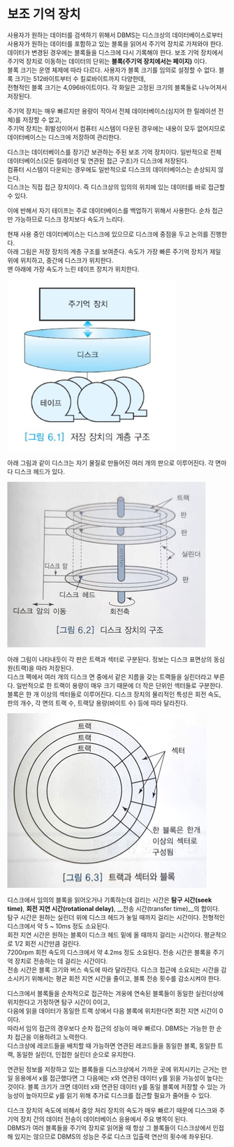 # 보조 기억 장치

사용자가 원하는 데이터를 검색하기 위해서 DBMS는 디스크상의 데이터베이스로부터 사용자가 원하는 데이터를 포함하고 있는 블록을 읽어서 주기억 장치로 가져와야 한다.  
데이터가 변경된 경우에는 블록들을 디스크에 다시 기록해야 한다. 보조 기억 장치에서 주기억 장치로 이동하는 데이터의 단위는 __블록(주기억 장치에서는 페이지)__ 이다.  
블록 크기는 운영 체제에 따라 다르다. 사용자가 블록 크기를 임의로 설정할 수 없다. 블록 크기는 512바이트부터 수 킬로바이트까지 다양한데,  
전형적인 블록 크기는 4,096바이트이다. 각 화일은 고정된 크기의 블록들로 나누어져서 저장된다.

주기억 장치는 매우 빠르지만 용량이 작아서 전체 데이터베이스(심지어 한 릴레이션 전체)를 저장할 수 없고,  
주기억 장치는 휘발성이어서 컴퓨터 시스템이 다운된 경우에는 내용이 모두 없어지므로 데이터베이스는 디스크에 저장하여 관리한다.

디스크는 데이터베이스를 장기간 보관하는 주된 보조 기억 장치이다. 일반적으로 전체 데이터베이스(모든 릴레이션 및 연관된 접근 구조)가 디스크에 저장된다.  
컴퓨터 시스템이 다운되는 경우에도 일반적으로 디스크의 데이터베이스는 손상되지 않는다.  
디스크는 직접 접근 장치이다. 즉 디스크상의 임의의 위치에 있는 데이터를 바로 접근할 수 있다.

이에 반해서 자기 테이프는 주로 데이터베이스를 백업하기 위해서 사용한다. 순차 접근만 가능하므로 디스크 장치보다 속도가 느리다.

현재 사용 중인 데이터베이스는 디스크에 있으므로 디스크에 중점을 두고 논의를 진행한다.  
아래 그림은 저장 장치의 계층 구조를 보여준다. 속도가 가장 빠른 주기억 장치가 제일 위에 위치하고, 중간에 디스크가 위치한다.  
맨 아래에 가장 속도가 느린 테이프 장치가 위치한다.

![](./image/6-1/ex1.jpg)

아래 그림과 같이 디스크는 자기 물질로 만들어진 여러 개의 판으로 이루어진다. 각 면마다 디스크 헤드가 있다.

![](./image/6-1/ex2.jpg)

아래 그림이 나타내듯이 각 판은 트랙과 섹터로 구분된다. 정보는 디스크 표면상의 동심원(트랙)을 따라 저장된다.  
디스크 팩에서 여러 개의 디스크 면 중에서 같은 지름을 갖는 트랙들을 실린더라고 부른다. 일반적으로 한 트랙이 용량이 매우 크기 때문에 더 작은 단위인 섹터들로 구분한다.  
블록은 한 개 이상의 섹터들로 이루어진다. 디스크 장치의 물리적인 특성은 회전 속도, 판의 개수, 각 면의 트랙 수, 트랙당 용량(바이트 수) 등에 따라 달라진다.

![](./image/6-1/ex3.jpg)

디스크에서 임의의 블록을 읽어오거나 기록하는데 걸리는 시간은 __탐구 시간(seek time)__, __회전 지연 시간(rotational delay)__, __전송 시간(transfer time)__의 합이다.  
탐구 시간은 원하는 실린더 위에 디스크 헤드가 놓일 때까지 걸리는 시간이다. 전형적인 디스크에서 약 5 ~ 10ms 정도 소요된다.  
회전 지연 시간은 원하는 블록이 디스크 헤드 밑에 올 때까지 걸리는 시간이다. 평균적으로 1/2 회전 시간만큼 걸린다.  
7200rpm 회전 속도의 디스크에서 약 4.2ms 정도 소요된다. 전송 시간은 블록을 주기억 장치로 전송하는 데 걸리는 시간이다.  
전송 시간은 블록 크기와 버스 속도에 따라 달라진다. 디스크 접근에 소요되는 시간을 감소시키기 위해서는 평균 회전 지연 시간을 줄이고, 블록 전송 횟수를 감소시켜야 한다.

디스크에서 블록들을 순차적으로 접근하는 겨웅에 연속된 블록들이 동일한 실린더상에 위치한다고 가정하면 탐구 시간이 0이고,  
다음에 읽을 데이터가 동일한 트랙 상에서 다음 블록에 위치한다면 회전 지연 시간이 0이다.  
따라서 임의 접근의 경우보다 순차 접근의 성능이 매우 빠르다. DBMS는 가능한 한 순차 접근을 이용하려고 노력한다.  
디스크상에 레코드들을 배치할 때 가능하면 연관된 레코드들을 동일한 블록, 동일한 트랙, 동일한 실린더, 인접한 실린더 순으로 유지한다.

연관된 정보를 저장하고 있는 블록들을 디스크상에서 가까운 곳에 위치시키는 근거는 만일 응용에서 x를 접근했다면 그 다음에는 x와 연관된 데이터 y를 읽을 가능성이 높다는 것이다. 블록 크기가 크면 데이터 x와 연관된 데이터 y를 동일 블록에 저장할 수 있는 가능성이 높아지므로 y를 읽기 위해 추가로 디스크를 접근할 필요가 줄어들 수 있다.

디스크 장치의 속도에 비해서 중앙 처리 장치의 속도가 매우 빠르기 때문에 디스크와 주기억 장치 간의 데이터 전송이 데이터베이스 응용에서 주요 병목이 된다.  
DBMS가 여러 블록들을 주기억 장치로 읽어올 때 항상 그 블록들이 디스크상에서 인접해 있지는 않으므로 DBMS의 성능은 주로 디스크 입출력 연산의 횟수에 좌우된다.
